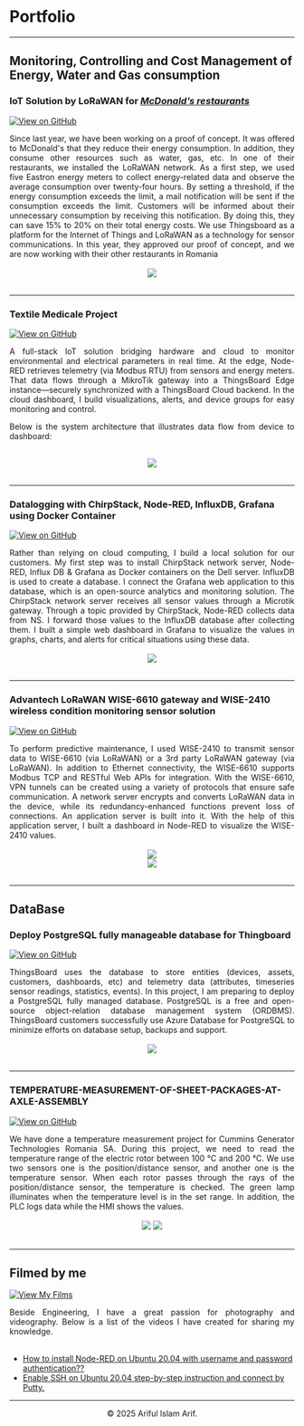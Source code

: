 # Portfolio
---
## Monitoring, Controlling and Cost Management of Energy, Water and Gas consumption

### IoT Solution by LoRaWAN for [***McDonald’s restaurants***](https://www.mcdonalds.ro/restaurante)

[![View on GitHub](https://img.shields.io/badge/GitHub-View_on_GitHub-blue?logo=GitHub)](https://github.com/arifulmrislam/McDonalds-Project)

<div style="text-align: justify">Since last year, we have been working on a proof of concept. It was offered to McDonald's that they reduce their energy consumption. In addition, they consume other resources such as water, gas, etc. In one of their restaurants, we installed the LoRaWAN network. As a first step, we used five Eastron energy meters to collect energy-related data and observe the average consumption over twenty-four hours. By setting a threshold, if the energy consumption exceeds the limit, a mail notification will be sent if the consumption exceeds the limit. Customers will be informed about their unnecessary consumption by receiving this notification. By doing this, they can save 15% to 20% on their total energy costs. We use Thingsboard as a platform for the Internet of Things and LoRaWAN as a technology for sensor communications. In this year, they approved our proof of concept, and we are now working with their other restaurants in Romania</div>
<br>
<center><img src= "images/Mcdonalds dashboard.png"/></center>
<br>

---
### Textile Medicale Project

[![View on GitHub](https://img.shields.io/badge/GitHub-View_on_GitHub-blue?logo=GitHub)](https://github.com/arifulmrislam/Project-of-Textile-Medicale/tree/main)

<div style="text-align: justify">
A full-stack IoT solution bridging hardware and cloud to monitor environmental and electrical parameters in real time. At the edge, Node-RED retrieves telemetry (via Modbus RTU) from sensors and energy meters. That data flows through a MikroTik gateway into a ThingsBoard Edge instance—securely synchronized with a ThingsBoard Cloud backend. In the cloud dashboard, I build visualizations, alerts, and device groups for easy monitoring and control.

Below is the system architecture that illustrates data flow from device to dashboard:
</div>
<br>
<center><img src="https://raw.githubusercontent.com/arifulmrislam/Project-of-Textile-Medicale/main/IMG/project-of-Textile-Medicale.png"/></center>
<br>


---
### Datalogging with ChirpStack, Node-RED, InfluxDB, Grafana using Docker Container

[![View on GitHub](https://img.shields.io/badge/GitHub-View_on_GitHub-blue?logo=GitHub)](https://github.com/arifulmrislam/Datalogging-with-ChirpStack-Node-RED-InfluxDB-Grafana-with-Docker)

<div style="text-align: justify">Rather than relying on cloud computing, I build a local solution for our customers. My first step was to install ChirpStack network server, Node-RED, Influx DB & Grafana as Docker containers on the Dell server. InfluxDB is used to create a database. I connect the Grafana web application to this database, which is an open-source analytics and monitoring solution. The ChirpStack network server receives all sensor values through a Microtik gateway. Through a topic provided by ChirpStack, Node-RED collects data from NS. I forward those values to the InfluxDB database after collecting them. I built a simple web dashboard in Grafana to visualize the values in graphs, charts, and alerts for critical situations using these data.</div>
<br>
<center><img src="images/Node-Red, Grafana, Docker and Telegraf with Influxdb.png"/></center>
<br>

---
### Advantech LoRaWAN WISE-6610 gateway and WISE-2410 wireless condition monitoring sensor solution

[![View on GitHub](https://img.shields.io/badge/GitHub-View_on_GitHub-blue?logo=GitHub)](https://github.com/arifulmrislam/Advantech-LoRaWAN-WISE-6610-gateway-and-WISE-2410-wireless-condition-monitoring-sensor-solution)

<div style="text-align: justify">To perform predictive maintenance, I used WISE-2410 to transmit sensor data to WISE-6610 (via LoRaWAN) or a 3rd party LoRaWAN gateway (via LoRaWAN). In addition to Ethernet connectivity, the WISE-6610 supports Modbus TCP and RESTful Web APIs for integration. With the WISE-6610, VPN tunnels can be created using a variety of protocols that ensure safe communication. A network server encrypts and converts LoRaWAN data in the device, while its redundancy-enhanced functions prevent loss of connections. An application server is built into it. With the help of this application server, I built a dashboard in Node-RED to visualize the WISE-2410 values.</div>
<br>
<center><img src="images/System Architecture.png"></center>

<center><img src="images/Dashboard.png"></center>
<br>

---
## DataBase

### Deploy PostgreSQL fully manageable database for Thingboard

[![View on GitHub](https://img.shields.io/badge/GitHub-View_on_GitHub-blue?logo=GitHub)](https://github.com/arifulmrislam/Deploy-PostgreSQL-fully-manageable-database-for-Thingboard)

<div style="text-align: justify">ThingsBoard uses the database to store entities (devices, assets, customers, dashboards, etc) and telemetry data (attributes, timeseries sensor readings, statistics, events). In this project, I am preparing to deploy a PostgreSQL fully managed database. PostgreSQL is a free and open-source object-relation database management system (ORDBMS). ThingsBoard customers successfully use Azure Database for PostgreSQL to minimize efforts on database setup, backups and support.</div>
<br>
<center><img src="images/standalone.png"/></center>
<br>

---
### TEMPERATURE-MEASUREMENT-OF-SHEET-PACKAGES-AT-AXLE-ASSEMBLY

[![View on GitHub](https://img.shields.io/badge/GitHub-View_on_GitHub-blue?logo=GitHub)](https://github.com/arifulmrislam/TEMPERATURE-MEASUREMENT-OF-SHEET-PACKAGES-AT-AXLE-ASSEMBLY)

<div style="text-align: justify">We have done a temperature measurement project for Cummins Generator Technologies Romania SA. During this project, we need to read the temperature range of the electric rotor between 100 °C and 200 °C. We use two sensors one is the position/distance sensor, and another one is the temperature sensor. When each rotor passes through the rays of the position/distance sensor, the temperature is checked. The green lamp illuminates when the temperature level is in the set range. In addition, the PLC logs data while the HMI shows the values.</div>
<br>
<center><img src="images/Picture1.png"> <img src="images/Picture2.jpg"></center>
<br>
  
--- 
## Filmed by me

[![View My Films](https://img.shields.io/badge/YouTube-View_My_Films-grey?logo=youtube&labelColor=FF0000)](https://www.youtube.com/channel/UCED68cm6nHaAlAk0h9I3yAQ)

<div style="text-align: justify">Beside Engineering, I have a great passion for photography and videography. Below is a list of the videos I have created for sharing my knowledge.</div>
<br>

- [How to install Node-RED on Ubuntu 20.04 with username and password authentication??](https://www.youtube.com/watch?v=Y2ttfN9mOyQ&t=10s)
- [Enable SSH on Ubuntu 20.04 step-by-step instruction and connect by Putty.](https://www.youtube.com/watch?v=_Rt7UzRbeV8)

---
<center>© 2025 Ariful Islam Arif.</center>
